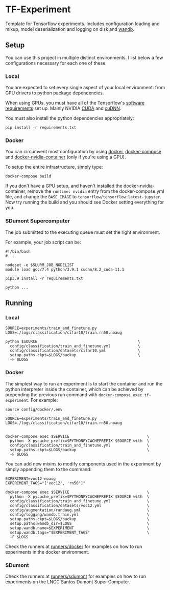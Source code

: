 # TF-Experiment

Template for Tensorflow experiments.
Includes configuration loading and mixup,
model deserialization and logging on disk and [wandb](https://wandb.ai).

## Setup
You can use this project in multiple distinct environments.
I list below a few configurations necessary for each one of these.

### Local
You are expected to set every single aspect of your local environment:
from GPU drivers to python package dependencies.

When using GPUs, you must have all of the Tensorflow's [software requirements](https://www.tensorflow.org/install/gpu#software_requirements)
set up. Mainly NVIDIA [CUDA](https://developer.nvidia.com/cuda-toolkit-archive) and [cuDNN](https://developer.nvidia.com/cudnn).

You must also install the python dependencies appropriately:

```shell
pip install -r requirements.txt
```

### Docker
You can circumvent most configuration by using [docker](https://www.docker.com/),
[docker-compose](https://docs.docker.com/compose/) and
[docker-nvidia-container](https://github.com/nvidia/nvidia-container-runtime) (only if you're using a GPU).

To setup the entire infrastructure, simply type:
```shell
docker-compose build
```

If you don't have a GPU setup, and haven't installed the docker-nvidia-container,
remove the `runtime: nvidia` entry from the docker-compose.yml file,
and change the `BASE_IMAGE` to `tensorflow/tensorflow:latest-jupyter`.
Now try running the build and you should see Docker setting everything for you.

### SDumont Supercomputer

The job submitted to the executing queue must set the right environment.

For example, your job script can be:

```shell
#!/bin/bash
#...

nodeset -e $SLURM_JOB_NODELIST
module load gcc/7.4 python/3.9.1 cudnn/8.2_cuda-11.1

pip3.9 install -r requirements.txt

python ...
```

## Running

### Local
```shell
SOURCE=experiments/train_and_finetune.py
LOGS=./logs/classification/cifar10/train.rn50.noaug

python $SOURCE                                            \
  config/classification/train_and_finetune.yml            \
  config/classification/datasets/cifar10.yml              \
  setup.paths.ckpt=$LOGS/backup                           \
  -F $LOGS
```
### Docker

The simplest way to run an experiment is to start the container and run the python interpreter
inside the container, which can be achieved by prepending the previous run command with
`docker-compose exec tf-experiment`. For example:
```shell
source config/docker/.env

SOURCE=experiments/train_and_finetune.py
LOGS=./logs/classification/cifar10/train.rn50.noaug


docker-compose exec $SERVICE                                  \
  python -X pycache_prefix=$PYTHONPYCACHEPREFIX $SOURCE with  \
  config/classification/train_and_finetune.yml                \
  setup.paths.ckpt=$LOGS/backup                               \
  -F $LOGS
```

You can add new mixins to modify components used in the experiment by
simply appending them to the command:

```shell
EXPERIMENT=voc12-noaug
EXPERIMENT_TAGS="['voc12', 'rn50']"

docker-compose exec $SERVICE                                  \
  python -X pycache_prefix=$PYTHONPYCACHEPREFIX $SOURCE with  \
  config/classification/train_and_finetune.yml                \
  config/classification/datasets/voc12.yml                    \
  config/augmentation/randaug.yml                             \
  config/logging/wandb.train.yml                              \
  setup.paths.ckpt=$LOGS/backup                               \
  setup.paths.wandb_dir=$LOGS                                 \
  setup.wandb.name=$EXPERIMENT                                \
  setup.wandb.tags="$EXPERIMENT_TAGS"                         \
  -F $LOGS
```

Check the runners at [runners/docker](/runners/docker) for examples on how to run
experiments in the docker environment.

### SDumont

Check the runners at [runners/sdumont](/runners/sdumont) for examples on how to run
experiments on the LNCC Santos Dumont Super Computer.
